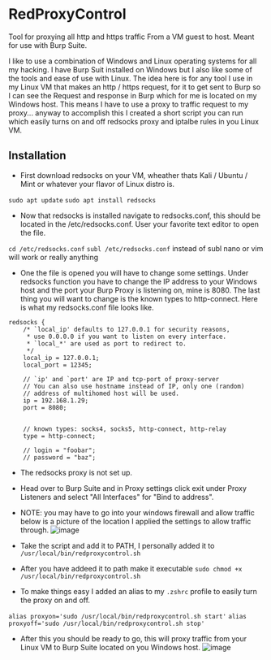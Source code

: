 # RedProxyControl
Tool for proxying all http and https traffic From a VM guest to host. Meant for use with Burp Suite.

I like to use a combination of Windows and Linux operating systems for all my hacking. I have Burp Suit installed on Windows but I also like some of the tools and ease of use with Linux. The idea here is for any tool I use in my Linux VM that makes an http / https request, for it to get sent to Burp so I can see the Request and response in Burp which for me is located on my Windows host. This means I have to use a proxy to traffic request to my proxy... anyway to accomplish this I created a short script you can run which easily turns on and off redsocks proxy and iptalbe rules in you Linux VM.

## Installation  

- First download redsocks on your VM, wheather thats Kali / Ubuntu / Mint or whatever your flavor of Linux distro is.

`sudo apt update`
`sudo apt install redsocks`

 - Now that redsocks is installed navigate to redsocks.conf, this should be located in the /etc/redsocks.conf. User your favorite text editor to open the file.

`cd /etc/redsocks.conf`
`subl /etc/redsocks.conf` instead of subl nano or vim will work or really anything

- One the file is opened you will have to change some settings. Under redsocks function you have to change the IP address to your Windows host and the port your Burp Proxy is listening on, mine is 8080. The last thing you will want to change is the known types to http-connect. Here is what my redsocks.conf file looks like.

```
redsocks {
	/* `local_ip' defaults to 127.0.0.1 for security reasons,
	 * use 0.0.0.0 if you want to listen on every interface.
	 * `local_*' are used as port to redirect to.
	 */
	local_ip = 127.0.0.1;
	local_port = 12345;

	// `ip' and `port' are IP and tcp-port of proxy-server
	// You can also use hostname instead of IP, only one (random)
	// address of multihomed host will be used.
	ip = 192.168.1.29;
	port = 8080;


	// known types: socks4, socks5, http-connect, http-relay
	type = http-connect;

	// login = "foobar";
	// password = "baz";
```

- The redsocks proxy is not set up.
- Head over to Burp Suite and in Proxy settings click exit under Proxy Listeners and select "All Interfaces" for "Bind to address".
- NOTE: you may have to go into your windows firewall and allow traffic below is a picture of the location I applied the settings to allow traffic through.
![image](https://github.com/AlbertL7/RedProxyControl/assets/71300144/fca8f3aa-a699-4e17-853c-07c61585608d)

- Take the script and add it to PATH, I personally added it to `/usr/local/bin/redproxycontrol.sh`
- After you have addeed it to path make it executable `sudo chmod +x /usr/local/bin/redproxycontrol.sh`
- To make things easy I added an alias to my `.zshrc` profile to easily turn the proxy on and off.

`alias proxyon='sudo /usr/local/bin/redproxycontrol.sh start'`
`alias proxyoff='sudo /usr/local/bin/redproxycontrol.sh stop'` 

- After this you should be ready to go, this will proxy traffic from your Linux VM to Burp Suite located on you Windows host.
![image](https://github.com/AlbertL7/RedProxyControl/assets/71300144/0a2503e1-9100-44df-81ed-40774cd44b89)


